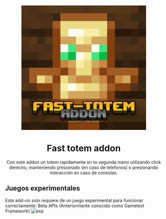 
<p align="center">
  <img src="./pack_icon.png" alt="icn" width=400>
  <h1 align="center">Fast totem addon</h1>
 <p align="center">
 Con este addon un totem rapidamente en tu segunda mano utilizando click derecho, manteniendo presionado (en caso de telefonos) o presionando interacción en caso de consolas.</p>
</p> 

## Juegos experimentales

Este add-on solo requiere de un juego experimental para funcionar correctamente: Beta APIs (Anteriormente conocido como Gametest Framework)
<img src="./experimentos.png" alt="exp" width=400>
